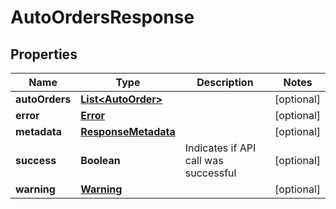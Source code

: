 
# AutoOrdersResponse

## Properties
Name | Type | Description | Notes
------------ | ------------- | ------------- | -------------
**autoOrders** | [**List&lt;AutoOrder&gt;**](AutoOrder.md) |  |  [optional]
**error** | [**Error**](Error.md) |  |  [optional]
**metadata** | [**ResponseMetadata**](ResponseMetadata.md) |  |  [optional]
**success** | **Boolean** | Indicates if API call was successful |  [optional]
**warning** | [**Warning**](Warning.md) |  |  [optional]



